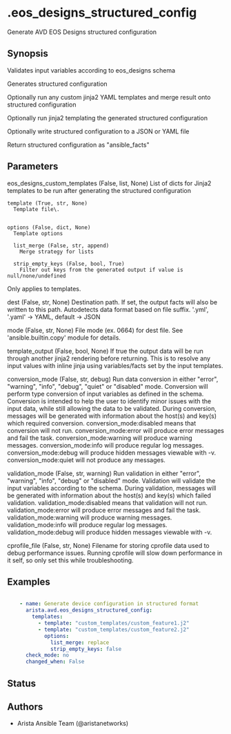# .eos_designs_structured_config

Generate AVD EOS Designs structured configuration

## Synopsis

Validates input variables according to eos\_designs schema

Generates structured configuration

Optionally run any custom jinja2 YAML templates and merge result onto structured configuration

Optionally run jinja2 templating the generated structured configuration

Optionally write structured configuration to a JSON or YAML file

Return structured configuration as \"ansible\_facts\"

## Parameters

  eos_designs_custom_templates (False, list, None)
    List of dicts for Jinja2 templates to be run after generating the structured configuration

    template (True, str, None)
      Template file\.


    options (False, dict, None)
      Template options

      list_merge (False, str, append)
        Merge strategy for lists

      strip_empty_keys (False, bool, True)
        Filter out keys from the generated output if value is null/none/undefined
Only applies to templates\.

  dest (False, str, None)
    Destination path\. If set\, the output facts will also be written to this path\.
Autodetects data format based on file suffix\. \'\.yml\'\, \'\.yaml\' \-\> YAML\, default \-\> JSON

  mode (False, str, None)
    File mode \(ex\. 0664\) for dest file\. See \'ansible\.builtin\.copy\' module for details\.

  template_output (False, bool, None)
    If true the output data will be run through another jinja2 rendering before returning\.
This is to resolve any input values with inline jinja using variables/facts set by the input templates\.

  conversion_mode (False, str, debug)
    Run data conversion in either \"error\"\, \"warning\"\, \"info\"\, \"debug\"\, \"quiet\" or \"disabled\" mode\.
    Conversion will perform type conversion of input variables as defined in the schema\.
    Conversion is intended to help the user to identify minor issues with the input data\, while still allowing the data to be validated\.
    During conversion\, messages will be generated with information about the host\(s\) and key\(s\) which required conversion\.
    conversion\_mode\:disabled means that conversion will not run\.
    conversion\_mode\:error will produce error messages and fail the task\.
    conversion\_mode\:warning will produce warning messages\.
    conversion\_mode\:info will produce regular log messages\.
    conversion\_mode\:debug will produce hidden messages viewable with \-v\.
    conversion\_mode\:quiet will not produce any messages\.

  validation_mode (False, str, warning)
    Run validation in either \"error\"\, \"warning\"\, \"info\"\, \"debug\" or \"disabled\" mode\.
    Validation will validate the input variables according to the schema\.
    During validation\, messages will be generated with information about the host\(s\) and key\(s\) which failed validation\.
    validation\_mode\:disabled means that validation will not run\.
    validation\_mode\:error will produce error messages and fail the task\.
    validation\_mode\:warning will produce warning messages\.
    validation\_mode\:info will produce regular log messages\.
    validation\_mode\:debug will produce hidden messages viewable with \-v\.

  cprofile_file (False, str, None)
    Filename for storing cprofile data used to debug performance issues\.
    Running cprofile will slow down performance in it self\, so only set this while troubleshooting\.

## Examples

```yaml

    - name: Generate device configuration in structured format
      arista.avd.eos_designs_structured_config:
        templates:
          - template: "custom_templates/custom_feature1.j2"
          - template: "custom_templates/custom_feature2.j2"
            options:
              list_merge: replace
              strip_empty_keys: false
      check_mode: no
      changed_when: False

```

## Status

## Authors

- Arista Ansible Team (@aristanetworks)
